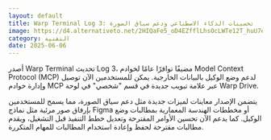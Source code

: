 ```yaml
---
layout: default
title: Warp Terminal Log 3: تحسينات الذكاء الاصطناعي ودعم سياق الصورة
image: https://d4.alternativeto.net/2HIQaFe5_oD4EZfflLhsOcLWTe12T_huU7eHyT38xJU/rs:fill:1520:760:0/g:ce:0:0/YWJzOi8vZGlzdC9jb250ZW50LzE3NDkxNjE5MTg2OTQucG5n.png
category: التقنية
date: 2025-06-06
---
```


أصدر Warp Terminal تحديث Log 3، مضيفًا توافرًا عامًا لخوادم Model Context Protocol (MCP) لدعم وضع الوكيل بالبيانات الخارجية. يمكن للمستخدمين الآن توصيل وإدارة خوادم MCP عبر علامة تبويب جديدة في قسم "شخصي" في لوحة Warp Drive.

يتضمن الإصدار معاينات لميزات جديدة مثل دعم سياق الصورة، مما يسمح للمستخدمين بإرفاق صور مرئية مثل نماذج Figma أو مخططات الهندسة المعمارية بمطالبات وضع الوكيل. كما يدعم الآن تحسين الأوامر المقترحة وتعديل خطط التنفيذ قبل التشغيل، ويقدم مطالبات مقترحة لحفظ وإعادة استخدام المطالبات للمهام المتكررة.
